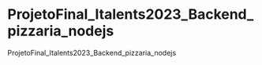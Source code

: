 # ProjetoFinal_Italents2023_Backend_pizzaria_nodejs
ProjetoFinal_Italents2023_Backend_pizzaria_nodejs
